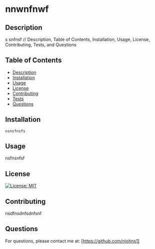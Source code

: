 # nnwnfnwf
## Description
s snfnsf
// Description, Table of Contents, Installation, Usage, License, Contributing, Tests, and Questions

## Table of Contents

- [Description](#description)
- [Installation](#installation)
- [Usage](#usage)
- [License](#license)
- [Contributing](#contributing)
- [Tests](#tests)
- [Questions](#questions)

## Installation
```
nsnsfnsfs
```

## Usage
nsfnsnfsf

## License  
[![License: MIT](https://img.shields.io/badge/License-MIT-yellow.svg)](https://opensource.org/licenses/MIT)

## Contributing
nsdfnsdnfsdnfsnf

## Questions
For questions, please contact me at: [https://github.com/njohns1]